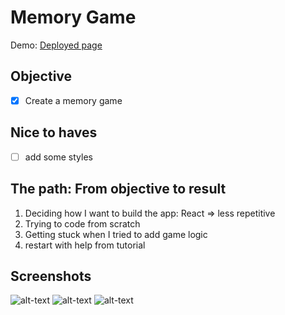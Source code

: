 # Memory Game 
Demo: [Deployed page](https://wietsegielen.github.io/Memory-game/)   

## Objective
- [x] Create a memory game

## Nice to haves
- [ ] add some styles

## The path: From objective to result
1. Deciding how I want to build the app: React => less repetitive
2. Trying to code from scratch
3. Getting stuck when I tried to add game logic
4. restart with help from tutorial

## Screenshots
![alt-text](https://i.ibb.co/P9Df3RL/Knipsel.jpg)
![alt-text](https://i.ibb.co/0hrLYp1/Knipsel.jpg)
![alt-text](https://i.ibb.co/8s6ysqW/Knipsel.jpg)
